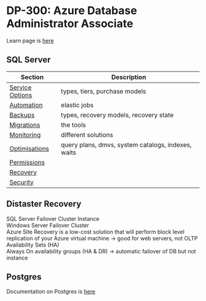 # DP-300: Azure Database Administrator Associate
Learn page is [here](https://learn.microsoft.com/en-us/credentials/certifications/azure-database-administrator-associate/?practice-assessment-type=certification)

## SQL Server

| Section | Description | 
| --- | --- |
| [Service Options](/database/database-serviceoptions.md) | types, tiers, purchase models |
| [Automation](/database/database-automation.md) | elastic jobs |
| [Backups](/database/database-backups.md) | types, recovery models, recovery state |
| [Migrations](/database/database-migrations.md) | the tools |
| [Monitoring](/database/database-monitoring.md) | different solutions  |
| [Optimisations](/database/database-optimisation.md) | query plans, dmvs, system catalogs, indexes, waits  |
| [Permissions](/database/database-permissions.md) |  |
| [Recovery](/database/database-recovery.md) |  |
| [Security](/database/database-security.md) |  |

## Distaster Recovery
SQL Server Failover Cluster Instance   
Windows Server Failover Cluster  
Azure Site Recovery is a low-cost solution that will perform block level replication of your Azure virtual machine -> good for web servers, not OLTP  
Availability Sets (HA)  
Always On availability groups (HA & DR) -> automatic failover of DB but not instance  

## Postgres
Documentation on Postgres is [here](../database/postgres-database.md)

